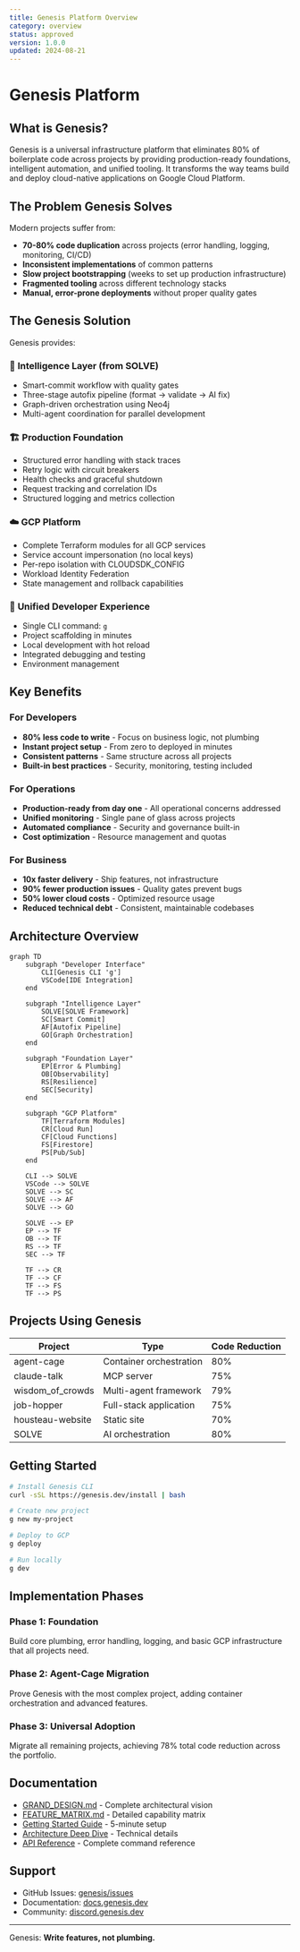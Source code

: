 ```yaml
---
title: Genesis Platform Overview
category: overview
status: approved
version: 1.0.0
updated: 2024-08-21
---
```


# Genesis Platform

## What is Genesis?

Genesis is a universal infrastructure platform that eliminates 80% of boilerplate code across projects by providing production-ready foundations, intelligent automation, and unified tooling. It transforms the way teams build and deploy cloud-native applications on Google Cloud Platform.

## The Problem Genesis Solves

Modern projects suffer from:
- **70-80% code duplication** across projects (error handling, logging, monitoring, CI/CD)
- **Inconsistent implementations** of common patterns
- **Slow project bootstrapping** (weeks to set up production infrastructure)
- **Fragmented tooling** across different technology stacks
- **Manual, error-prone deployments** without proper quality gates

## The Genesis Solution

Genesis provides:

### 🧠 **Intelligence Layer** (from SOLVE)
- Smart-commit workflow with quality gates
- Three-stage autofix pipeline (format → validate → AI fix)
- Graph-driven orchestration using Neo4j
- Multi-agent coordination for parallel development

### 🏗️ **Production Foundation**
- Structured error handling with stack traces
- Retry logic with circuit breakers
- Health checks and graceful shutdown
- Request tracking and correlation IDs
- Structured logging and metrics collection

### ☁️ **GCP Platform**
- Complete Terraform modules for all GCP services
- Service account impersonation (no local keys)
- Per-repo isolation with CLOUDSDK_CONFIG
- Workload Identity Federation
- State management and rollback capabilities

### 🚀 **Unified Developer Experience**
- Single CLI command: `g`
- Project scaffolding in minutes
- Local development with hot reload
- Integrated debugging and testing
- Environment management

## Key Benefits

### For Developers
- **80% less code to write** - Focus on business logic, not plumbing
- **Instant project setup** - From zero to deployed in minutes
- **Consistent patterns** - Same structure across all projects
- **Built-in best practices** - Security, monitoring, testing included

### For Operations
- **Production-ready from day one** - All operational concerns addressed
- **Unified monitoring** - Single pane of glass across projects
- **Automated compliance** - Security and governance built-in
- **Cost optimization** - Resource management and quotas

### For Business
- **10x faster delivery** - Ship features, not infrastructure
- **90% fewer production issues** - Quality gates prevent bugs
- **50% lower cloud costs** - Optimized resource usage
- **Reduced technical debt** - Consistent, maintainable codebases

## Architecture Overview

```mermaid
graph TD
    subgraph "Developer Interface"
        CLI[Genesis CLI 'g']
        VSCode[IDE Integration]
    end
    
    subgraph "Intelligence Layer"
        SOLVE[SOLVE Framework]
        SC[Smart Commit]
        AF[Autofix Pipeline]
        GO[Graph Orchestration]
    end
    
    subgraph "Foundation Layer"
        EP[Error & Plumbing]
        OB[Observability]
        RS[Resilience]
        SEC[Security]
    end
    
    subgraph "GCP Platform"
        TF[Terraform Modules]
        CR[Cloud Run]
        CF[Cloud Functions]
        FS[Firestore]
        PS[Pub/Sub]
    end
    
    CLI --> SOLVE
    VSCode --> SOLVE
    SOLVE --> SC
    SOLVE --> AF
    SOLVE --> GO
    
    SOLVE --> EP
    EP --> TF
    OB --> TF
    RS --> TF
    SEC --> TF
    
    TF --> CR
    TF --> CF
    TF --> FS
    TF --> PS
```

## Projects Using Genesis

| Project | Type | Code Reduction |
|---------|------|----------------|
| agent-cage | Container orchestration | 80% |
| claude-talk | MCP server | 75% |
| wisdom_of_crowds | Multi-agent framework | 79% |
| job-hopper | Full-stack application | 75% |
| housteau-website | Static site | 70% |
| SOLVE | AI orchestration | 80% |

## Getting Started

```bash
# Install Genesis CLI
curl -sSL https://genesis.dev/install | bash

# Create new project
g new my-project

# Deploy to GCP
g deploy

# Run locally
g dev
```

## Implementation Phases

### Phase 1: Foundation
Build core plumbing, error handling, logging, and basic GCP infrastructure that all projects need.

### Phase 2: Agent-Cage Migration
Prove Genesis with the most complex project, adding container orchestration and advanced features.

### Phase 3: Universal Adoption
Migrate all remaining projects, achieving 78% total code reduction across the portfolio.

## Documentation

- [GRAND_DESIGN.md](./GRAND_DESIGN.md) - Complete architectural vision
- [FEATURE_MATRIX.md](./FEATURE_MATRIX.md) - Detailed capability matrix
- [Getting Started Guide](../01-getting-started/quickstart.md) - 5-minute setup
- [Architecture Deep Dive](../02-architecture/foundation.md) - Technical details
- [API Reference](../03-api-reference/cli.md) - Complete command reference

## Support

- GitHub Issues: [genesis/issues](https://github.com/genesis/issues)
- Documentation: [docs.genesis.dev](https://docs.genesis.dev)
- Community: [discord.genesis.dev](https://discord.genesis.dev)

---

Genesis: **Write features, not plumbing.**